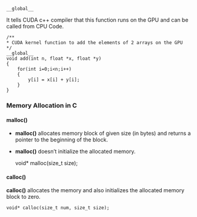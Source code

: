     __global__

It tells CUDA c++ compiler that this function runs on the GPU and can be called from CPU Code.

    /**
    * CUDA kernel function to add the elements of 2 arrays on the GPU
    */
    __global__
    void add(int n, float *x, float *y)
    {
        for(int i=0;i<n;i++)
        {
            y[i] = x[i] + y[i];
        }
    }

### Memory Allocation in C

#### malloc()

* **malloc()** allocates memory block of given size (in bytes) and returns a pointer to the beginning of the block. 
* **malloc()** doesn’t initialize the allocated memory.

    void* malloc(size_t size); 

#### calloc()

**calloc()** allocates the memory and also initializes the allocated memory block to zero.

    void* calloc(size_t num, size_t size);